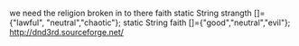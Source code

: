 we need the religion broken in to there faith
	static String strangth []={"lawful", "neutral","chaotic"};
	static String faith []={"good","neutral","evil"};
	http://dnd3rd.sourceforge.net/
